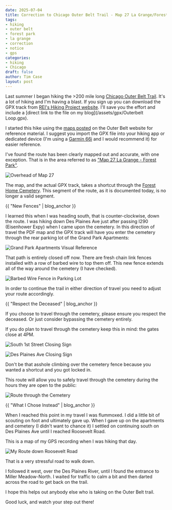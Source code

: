 ```yaml
---
date: 2025-07-04
title: Correction to Chicago Outer Belt Trail - Map 27 La Grange/Forest Park
tags:
- hiking
- outer belt
- forest park
- la grange
- correction
- notice
- gps
categories:
- hiking
- Chicago
draft: false
author: Tim Case
layout: post
---
```



Last summer I began hiking the >200 mile long [Chicago Outer Belt
Trail](https://outerbelt.org/). It's a lot of hiking and I'm having a blast. If
you sign up you can download the GPX track from [REI's Hiking Project
website](https://www.hikingproject.com/trail/7066013/the-chicago-outerbelt-route).
I'll save you the effort and include a [direct link to the file on my
blog](/assets/gpx/Outerbelt Loop.gpx).

I started this hike using the [maps
posted](https://outerbelt.org/maps-and-route) on the Outer Belt website for
reference material. I suggest you import the GPX file into your hiking app or
dedicated device (I'm using a [Garmin
66i](https://www.garmin.com/en-US/p/623975/) and I would recommend it) for
easier reference.

I've found the route has been clearly mapped out and accurate, with one
exception. That is in the area referred to as ["Map 27 La Grange - Forest Park"](https://img1.wsimg.com/blobby/go/533db25d-63d4-4fe0-9706-9ca854ce1209/downloads/_27%20La%20Grange%20-%20Forest%20Park.pdf). 

![Overhead of Map 27](/assets/images/map-27-la-grange-forest-park/official-map-overhead.jpg "Overhead of Map 27")

The map, and the actual GPX track, takes a shortcut through the [Forest Home
Cemetery](https://foresthomecemetery.net/). This segment of the route, as it is
documented today, is no longer a valid segment.


{{ "New Fences" | blog_anchor }}

I learned this when I was heading south, that is counter-clockwise, down the
route. I was hiking down Des Plaines Ave just after passing I290 (Eisenhower
Expy) when I came upon the cemetery. In this direction of travel the PDF map and
the GPX track will have you enter the cemetery through the rear parking lot of
the Grand Park Apartments:

![Grand Park Apartments Visual Reference](/assets/images/map-27-la-grange-forest-park/street-view-heading-south.jpg "Grand Park Apartments Visual Reference")

That path is entirely closed off now. There are fresh chain link fences
installed with a row of barbed wire to top them off. This new fence extends all
of the way around the cemetery (I have checked).

![Barbed Wire Fence in Parking Lot](/assets/images/map-27-la-grange-forest-park/barbed-wire.jpg "Barbed Wire Fence in Parking Lot")

In order to continue the trail in either direction of travel you need to adjust
your route accordingly.

{{ "Respect the Deceased" | blog_anchor }}

If you choose to travel through the cemetery, please ensure you respect the
deceased. Or just consider bypassing the cemetery entirely.

If you do plan to travel through the cemetery keep this in mind: the gates close
at 4PM.

![South 1st Street Closing Sign](/assets/images/map-27-la-grange-forest-park/closed-at-4pm-s-1st-ave.jpg "South 1st Street Closing Sign")

![Des Plaines Ave Closing Sign](/assets/images/map-27-la-grange-forest-park/closed-at-4pm-des-plaines-ave.jpg "Des Plaines Ave Closing Sign")

Don't be that asshole climbing over the cemetery fence because you wanted a
shortcut and you got locked in.

This route will allow you to safely travel through the cemetery during the hours
they are open to the public:

![Route through the Cemetery](/assets/images/map-27-la-grange-forest-park/alternate-route-west-to-east.jpg "Route through the Cemetery")

{{ "What I Chose Instead" | blog_anchor }}

When I reached this point in my travel I was flummoxed. I did a little bit of
scouting on foot and ultimately gave up. When I gave up on the apartments and
cemetery (I didn't want to chance it) I settled on continuing south on Des
Plaines Ave until I reached Roosevelt Road.

This is a map of my GPS recording when I was hiking that day.

![My Route down Roosevelt Road](/assets/images/map-27-la-grange-forest-park/my-actual-route.jpg "My Route down Roosevelt Road")

That is a very stressful road to walk down.

I followed it west, over the Des Plaines River, until I found the entrance to
Miller Meadow-North. I waited for traffic to calm a bit and then darted across
the road to get back on the trail.

I hope this helps out anybody else who is taking on the Outer Belt trail.

Good luck, and watch your step out there!
